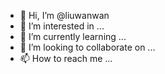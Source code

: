 - 👋 Hi, I’m @liuwanwan
- 👀 I’m interested in ...
- 🌱 I’m currently learning ...
- 💞️ I’m looking to collaborate on ...
- 📫 How to reach me ...

<!---
liuwanwan/liuwanwan is a ✨ special ✨ repository because its `README.md` (this file) appears on your GitHub profile.
You can click the Preview link to take a look at your changes.
--->
